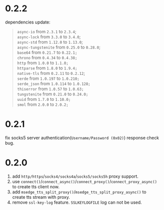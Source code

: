 # 0.2.2
dependencies update:
> `async-io` from `2.3.1` to `2.3.4`;  
> `async-lock` from `3.3.0` to `3.4.0`;  
> `async-std` from `1.12.0` to `1.13.0`;  
> `async-tungstenite` from `0.25.0` to `0.28.0`;  
> `base64` from `0.21.7` to `0.22.1;`  
> `chrono` from `0.4.34` to `0.4.38;`  
> `http` from `1.0.0` to `1.1.0;`  
> `httparse` from `1.8.0` to `1.9.4;`  
> `native-tls` from `0.2.11` to `0.2.12`;  
> `serde` from `1.0.197` to `1.0.210;`  
> `serde_json` from `1.0.114` to `1.0.128;`  
> `thiserror` from `1.0.57` to `1.0.63;`  
> `tungstenite` from `0.21.0` to `0.24.0;`  
> `uuid` from `1.7.0` to `1.10.0;`  
> `smol` from `2.0.0` to `2.0.2;`  
# 0.2.1
fix socks5 server  authentication(`Username/Password (0x02)`) response check bug.
# 0.2.0
1. add `http/https`/`socks4/socks4a`/`socks5/socks5h` proxy support.
2. use `connect()`/`connect_async()`/`connect_proxy()`/`connect_proxy_async()` to create tts client now.
3. add `msedge_tts_split_proxy()`/`msedge_tts_split_proxy_async()` to create tts stream with proxy.
4. remove `ssl-key-log` feature. `SSLKEYLOGFILE` log can not be used.